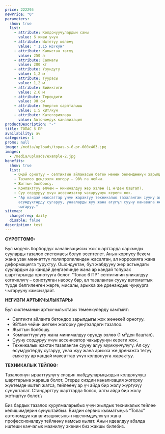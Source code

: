 ```yaml
---
price: 222295
newPrice: "0"
parameters:
  show: true
  list:
    - attribute: Колдонуучулардын саны
      value: 6 киши учун
    - attribute: Иштетүү көлөмү
      value: " 1.15 м3/кун"
    - attribute: Капыстан төгүү
      value: 250 л
    - attribute: Салмагы
      value: 280 кг
    - attribute: Узундугу
      value: 1,2 м
    - attribute: Туурасы
      value: 1,2 м
    - attribute: Бийиктиги
      value: 2,6 м
    - attribute: Тереңдиги
      value: 90 см
    - attribute: Энергия сарпталышы
      value: 1.5 кВт/кун
    - attribute: Категориялары
      value: Автономдук канализация
productDescription: "-"
title: ТОПАС 6 ПР
availability: av
categories: 1
promo: null
image: /media/uploads/topas-s-6-pr-600x463.jpg
images:
  - /media/uploads/example-2.jpg
benefits:
  show: true
  list:
    - Оңой орнотуу – септиктин айланасын бетон менен бекемдөөнүн зарылдыгы жок.
    - Тазалоо деңгээли жогору – 98% га чейин.
    - Жыттын болбоосу.
    - Компакттуу өлчөм – минималдуу жер ээлөө (1 м²ден баштап).
    - Суу сордуруу үчүн ассенизатор чакыруунун кереги жок.
    - "Ар кандай максаттар үчүн жарактуу техникалык тазаланган сууну алуу:
      өсүмдүктөрдү сугаруу, унааларды жуу жана атүгүл сууну канавага же дренажга
      чыгаруу."
sitemap:
  changefreq: daily
  disable: false
description: test
---
```

**СҮРӨТТӨМӨ:**

Бул модель борбордук канализациясы жок шарттарда саркынды сууларды тазалоо системасы болуп эсептелет. Анын корпусу бекем жана узак мөөнөттүү полипропиленден жасалган, ал коррозияга жана деформацияга туруктуу. Ошондуктан, бул жабдууну жер астындагы суулардын ар кандай деңгээлинде жана ар кандай топурак шарттарында орнотууга болот.
"Топас 6 ПР" септигинин уникалдуу өзгөчөлүгү – орнотулган насосу бар, ал тазаланган сууну автоматтык түрдө белгиленген жерге, мисалы, арыкка же дренаждык чуңкурга чыгарууну камсыздайт.

**НЕГИЗГИ АРТЫКЧЫЛЫКТАРЫ:**

Бул системанын артыкчылыктары төмөнкүлөрдү камтыйт:

* Септикти айланта бетондоо зарылдыгы жок жөнөкөй орнотуу.
* 98%ке чейин жеткен жогорку деңгээлдеги тазалоо.
* Жыттын болбошу.
* Компакттуулугу жана минималдуу орунду ээлөө (1 м²ден баштап).
* Сууну сордуруу үчүн ассенизатор чакыруунун кереги жок.
* Техникалык жактан тазаланган сууну алуу мүмкүнчүлүгү. Ал суу өсүмдүктөрдү сугаруу, унаа жуу жана арыкка же дренажга төгүү сыяктуу ар кандай максаттар үчүн колдонууга жарактуу.

**ТЕХНИКАЛЫК ТЕЙЛӨӨ:**

Тазалоонун ырааттуулугу сиздин жабдууларыңыздын колдонулуш шарттарына жараша болот. Эгерде сиздин канализация жогорку жүктөмдө иштеп жатса, тейлөөнү ар үч айда бир жолу жүргүзүү сунушталат. Стандарттуу шарттарда болсо, алты айда бир жолу жетиштүү болот.\

Биз бардык тазалоо курулмаларыбыз үчүн жылдык техникалык тейлөө келишимдерин сунуштайбыз. Биздин сервис кызматыңыз “Топас” автономдук канализациясынын ишенимдүүлүгүн жана профессионалдуу тейлөөнү камсыз кылат. Анын идеалдуу абалда иштеши канчалык маанилүү экенин биз жакшы билебиз.
